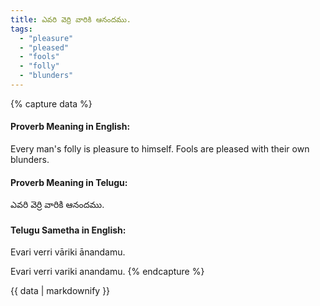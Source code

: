 ```yaml
---
title: ఎవరి వెర్రి వారికి ఆనందము.
tags:
  - "pleasure"
  - "pleased"
  - "fools"
  - "folly"
  - "blunders"
---
```


{% capture data %}
#### Proverb Meaning in English:
Every man's folly is pleasure to himself.
Fools are pleased with their own blunders.

#### Proverb Meaning in Telugu:
ఎవరి వెర్రి వారికి ఆనందము.

#### Telugu Sametha in English:
Evari verri vāriki ānandamu.

Evari verri variki anandamu.
{% endcapture %}

{{ data | markdownify }}

